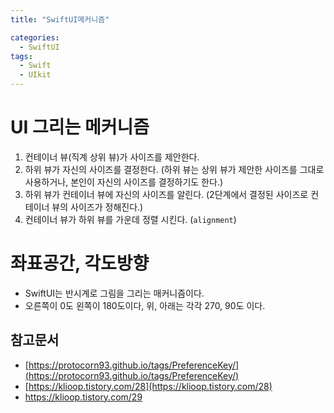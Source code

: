 ```yaml
---
title: "SwiftUI메커니즘"

categories:
  - SwiftUI
tags:
  - Swift 
  - UIkit
---
```

# UI 그리는 메커니즘
1. 컨테이너 뷰(직계 상위 뷰)가 사이즈를 제안한다.
2. 하위 뷰가 자신의 사이즈를 결정한다. (하위 뷰는 상위 뷰가 제안한 사이즈를 그대로 사용하거나, 본인이 자신의 사이즈를 결정하기도 한다.)
3. 하위 뷰가 컨테이너 뷰에 자신의 사이즈를 알린다. (2단계에서 결정된 사이즈로 컨테이너 뷰의 사이즈가 정해진다.)
4. 컨테이너 뷰가 하위 뷰를 가운데 정렬 시킨다. (`alignment`)


# 좌표공간, 각도방향
- SwiftUI는 반시계로 그림을 그리는 매커니즘이다.
- 오른쪽이 0도 왼쪽이 180도이다, 위, 아래는 각각 270, 90도 이다.

## 참고문서
- [https://protocorn93.github.io/tags/PreferenceKey/](https://protocorn93.github.io/tags/PreferenceKey/)  
- [https://klioop.tistory.com/28](https://klioop.tistory.com/28)
- https://klioop.tistory.com/29